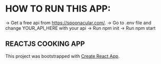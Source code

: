 # HOW TO RUN THIS APP:

-> Get a free api from https://spoonacular.com/. 
-> Go to .env file and change YOUR_API_HERE with your api
-> Run npm init 
-> Run npm start 




## REACTJS COOKING APP 

This project was bootstrapped with [Create React App](https://github.com/facebook/create-react-app).
